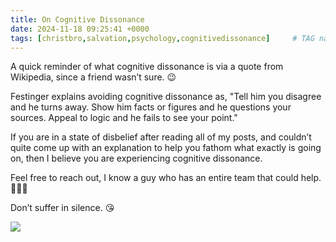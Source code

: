 ```yaml
---
title: On Cognitive Dissonance
date: 2024-11-18 09:25:41 +0000
tags: [christbro,salvation,psychology,cognitivedissonance]     # TAG names should always be lowercase
---
```


A quick reminder of what cognitive dissonance is via a quote from Wikipedia, since a friend wasn’t sure. 😉

Festinger explains avoiding cognitive dissonance as, "Tell him you disagree and he turns away. Show him facts or figures and he questions your sources. Appeal to logic and he fails to see your point."

If you are in a state of disbelief after reading all of my posts, and couldn’t quite come up with an explanation to help you fathom what exactly is going on, then I believe you are experiencing cognitive dissonance.

Feel free to reach out, I know a guy who has an entire team that could help. 🙏🫶😘

Don’t suffer in silence. 😘

![](/577c25f8fc7c2dbcabf83563d05bfa45.jpeg)